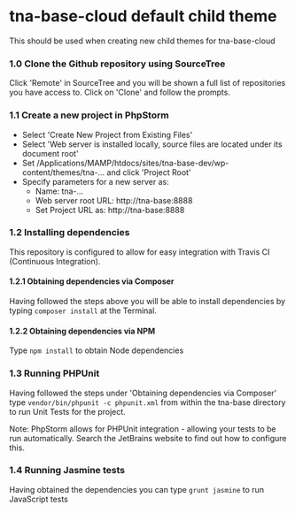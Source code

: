 # tna-base-cloud default child theme

This should be used when creating new child themes for tna-base-cloud

### 1.0 Clone the Github repository using SourceTree

Click 'Remote' in SourceTree and you will be shown a full list of repositories you have access to. Click on 'Clone' and follow the prompts.

### 1.1 Create a new project in PhpStorm

* Select 'Create New Project from Existing Files'
* Select 'Web server is installed locally, source files are located under its document root'
* Set /Applications/MAMP/htdocs/sites/tna-base-dev/wp-content/themes/tna-... and click 'Project Root'
* Specify parameters for a new server as:
  * Name: tna-...
  * Web server root URL: http://tna-base:8888
  * Set Project URL as: http://tna-base:8888

### 1.2 Installing dependencies

This repository is configured to allow for easy integration with Travis CI (Continuous Integration).

#### 1.2.1 Obtaining dependencies via Composer

Having followed the steps above you will be able to install dependencies by typing ```composer install``` at the Terminal.

#### 1.2.2 Obtaining dependencies via NPM

Type ```npm install``` to obtain Node dependencies

### 1.3 Running PHPUnit

Having followed the steps under 'Obtaining dependencies via Composer' type ```vendor/bin/phpunit -c phpunit.xml``` from within the tna-base directory to run Unit Tests for the project.

Note: PhpStorm allows for PHPUnit integration - allowing your tests to be run automatically. Search the JetBrains website to find out how to configure this.

### 1.4 Running Jasmine tests

Having obtained the dependencies you can type ```grunt jasmine``` to run JavaScript tests